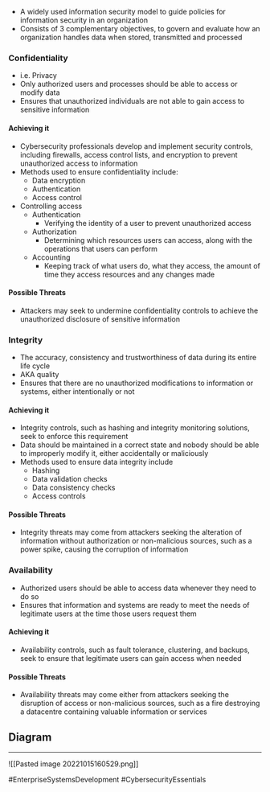 - A widely used information security model to guide policies for information security in an organization
- Consists of 3 complementary objectives, to govern and evaluate how an organization handles data when stored, transmitted and processed

### Confidentiality
- i.e. Privacy
- Only authorized users and processes should be able to access or modify data
- Ensures that unauthorized individuals are not able to gain access to sensitive information

#### Achieving it
- Cybersecurity professionals develop and implement security controls, including firewalls, access control lists, and encryption to prevent unauthorized access to information
- Methods used to ensure confidentiality include:
	- Data encryption
	- Authentication
	- Access control
- Controlling access
	- Authentication
		- Verifying the identity of a user to prevent unauthorized access
	- Authorization
		- Determining which resources users can access, along with the operations that users can perform
	- Accounting
		- Keeping track of what users do, what they access, the amount of time they access resources and any changes made

#### Possible Threats
- Attackers may seek to undermine confidentiality controls to achieve the unauthorized disclosure of sensitive information

### Integrity
- The accuracy, consistency and trustworthiness of data during its entire life cycle
- AKA quality
- Ensures that there are no unauthorized modifications to information or systems, either intentionally or not

#### Achieving it
- Integrity controls, such as hashing and integrity monitoring solutions, seek to enforce this requirement
- Data should be maintained in a correct state and nobody should be able to improperly modify it, either accidentally or maliciously
- Methods used to ensure data integrity include
	- Hashing
	- Data validation checks
	- Data consistency checks
	- Access controls

#### Possible Threats
- Integrity threats may come from attackers seeking the alteration of information without authorization or non-malicious sources, such as a power spike, causing the corruption of information

### Availability
- Authorized users should be able to access data whenever they need to do so
- Ensures that information and systems are ready to meet the needs of legitimate users at the time those users request them

#### Achieving it
- Availability controls, such as fault tolerance, clustering, and backups, seek to ensure that legitimate users can gain access when needed

#### Possible Threats
- Availability threats may come either from attackers seeking the disruption of access or non-malicious sources, such as a fire destroying a datacentre containing valuable information or services

## Diagram
---
![[Pasted image 20221015160529.png]]

#EnterpriseSystemsDevelopment 
#CybersecurityEssentials 